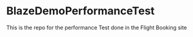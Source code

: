 # BlazeDemoPerformanceTest
This is the repo for the performance Test done in the Flight Booking site
